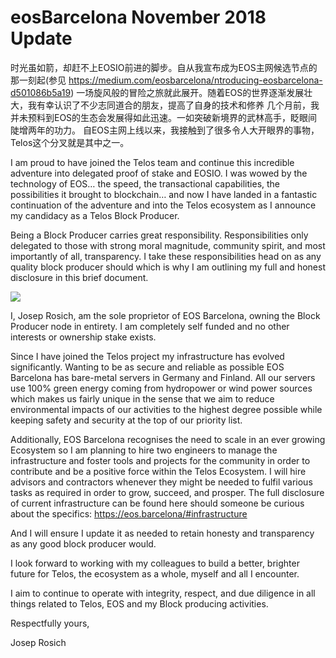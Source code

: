 # eosBarcelona November 2018 Update

时光虽如箭，却赶不上EOSIO前进的脚步。自从我宣布成为EOS主网候选节点的那一刻起(参见 https://medium.com/eosbarcelona/ntroducing-eosbarcelona-d501086b5a19) 一场旋风般的冒险之旅就此展开。随着EOS的世界逐渐发展壮大，我有幸认识了不少志同道合的朋友，提高了自身的技术和修养 几个月前，我并未预料到EOS的生态会发展得如此迅速。一如突破新境界的武林高手，眨眼间陡增两年的功力。 自EOS主网上线以来，我接触到了很多令人大开眼界的事物， Telos这个分叉就是其中之一。

I am proud to have joined the Telos team and continue this incredible adventure into delegated proof of stake and EOSIO. I was wowed by the technology of EOS… the speed, the transactional capabilities, the possibilities it brought to blockchain… and now I have landed in a fantastic continuation of the adventure and into the Telos ecosystem as I announce my candidacy as a Telos Block Producer.

Being a Block Producer carries great responsibility. Responsibilities only delegated to those with strong moral magnitude, community spirit, and most importantly of all, transparency. I take these responsibilities head on as any quality block producer should which is why I am outlining my full and honest disclosure in this brief document.

![](https://cdn-images-1.medium.com/max/1000/1*ywCLrBOZ_Ogv3j81_WjbDg.jpeg)

I, Josep Rosich, am the sole proprietor of EOS Barcelona, owning the Block Producer node in entirety. I am completely self funded and no other interests or ownership stake exists.

Since I have joined the Telos project my infrastructure has evolved significantly. Wanting to be as secure and reliable as possible EOS Barcelona has bare-metal servers in Germany and Finland. All our servers use 100% green energy coming from hydropower or wind power sources which makes us fairly unique in the sense that we aim to reduce environmental impacts of our activities to the highest degree possible while keeping safety and security at the top of our priority list.

Additionally, EOS Barcelona recognises the need to scale in an ever growing Ecosystem so I am planning to hire two engineers to manage the infrastructure and foster tools and projects for the community in order to contribute and be a positive force within the Telos Ecosystem. I will hire advisors and contractors whenever they might be needed to fulfil various tasks as required in order to grow, succeed, and prosper. The full disclosure of current infrastructure can be found here should someone be curious about the specifics: <https://eos.barcelona/#infrastructure>

And I will ensure I update it as needed to retain honesty and transparency as any good block producer would.

I look forward to working with my colleagues to build a better, brighter future for Telos, the ecosystem as a whole, myself and all I encounter.

I aim to continue to operate with integrity, respect, and due diligence in all things related to Telos, EOS and my Block producing activities.

Respectfully yours,

Josep Rosich
